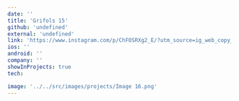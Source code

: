 ```yaml
---
date: ''
title: 'Grifols 15'
github: 'undefined'
external: 'undefined'
link: 'https://www.instagram.com/p/ChFOSRXg2_E/?utm_source=ig_web_copy_link'
ios: ''
android: ''
company: ''
showInProjects: true
tech:

image: '../../src/images/projects/Image 16.png'
---
```

